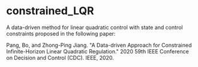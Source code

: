 # constrained_LQR
A data-driven method for linear quadratic control with state and control constraints proposed in the following paper:

Pang, Bo, and Zhong-Ping Jiang. "A Data-driven Approach for Constrained Infinite-Horizon Linear Quadratic Regulation." 2020 59th IEEE Conference on Decision and Control (CDC). IEEE, 2020.

